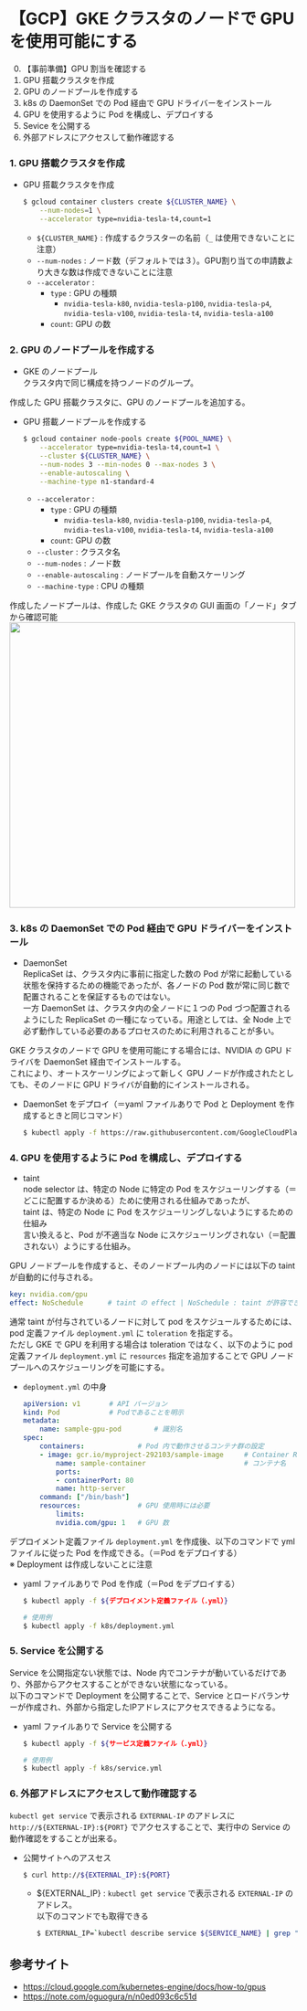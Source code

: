 # 【GCP】GKE クラスタのノードで GPU を使用可能にする

0. 【事前準備】GPU 割当を確認する
1. GPU 搭載クラスタを作成
2. GPU のノードプールを作成する
3. k8s の DaemonSet での Pod 経由で GPU ドライバーをインストール
4. GPU を使用するように Pod を構成し、デプロイする
5. Sevice を公開する
6. 外部アドレスにアクセスして動作確認する

### 1. GPU 搭載クラスタを作成

- GPU 搭載クラスタを作成
    ```sh
    $ gcloud container clusters create ${CLUSTER_NAME} \
        --num-nodes=1 \
        --accelerator type=nvidia-tesla-t4,count=1
    ```
    - `${CLUSTER_NAME}` : 作成するクラスターの名前（`_` は使用できないことに注意）
    - `--num-nodes` : ノード数（デフォルトでは３）。GPU割り当ての申請数より大きな数は作成できないことに注意
    - `--accelerator` : 
        - `type` : GPU の種類
            - `nvidia-tesla-k80`, `nvidia-tesla-p100`, `nvidia-tesla-p4`, `nvidia-tesla-v100`, `nvidia-tesla-t4`, `nvidia-tesla-a100`
        - `count`: GPU の数

### 2. GPU のノードプールを作成する

- GKE のノードプール<br>
    クラスタ内で同じ構成を持つノードのグループ。

作成した GPU 搭載クラスタに、GPU のノードプールを追加する。

- GPU 搭載ノードプールを作成する
    ```sh
    $ gcloud container node-pools create ${POOL_NAME} \
        --accelerator type=nvidia-tesla-t4,count=1 \
        --cluster ${CLUSTER_NAME} \
        --num-nodes 3 --min-nodes 0 --max-nodes 3 \
        --enable-autoscaling \
        --machine-type n1-standard-4
    ```
    - `--accelerator` : 
        - `type` : GPU の種類
            - `nvidia-tesla-k80`, `nvidia-tesla-p100`, `nvidia-tesla-p4`, `nvidia-tesla-v100`, `nvidia-tesla-t4`, `nvidia-tesla-a100`
        - `count`: GPU の数
    - `--cluster` : クラスタ名
    - `--num-nodes` : ノード数
    - `--enable-autoscaling` : ノードプールを自動スケーリング
    - `--machine-type` : CPU の種類


作成したノードプールは、作成した GKE クラスタの GUI 画面の「ノード」タブから確認可能<br>
<img src="https://user-images.githubusercontent.com/25688193/104014131-e4a83b80-51f5-11eb-9bc1-c1820879062b.png" width="500">

### 3. k8s の DaemonSet での Pod 経由で GPU ドライバーをインストール

- DaemonSet<br>
    ReplicaSet は、クラスタ内に事前に指定した数の Pod が常に起動している状態を保持するための機能であったが、各ノードの Pod 数が常に同じ数で配置されることを保証するものではない。<br>
    一方 DaemonSet は、クラスタ内の全ノードに１つの Pod づつ配置されるようにした ReplicaSet の一種になっている。用途としては、全 Node 上で必ず動作している必要のあるプロセスのために利用されることが多い。<br>
    
    
GKE クラスタのノードで GPU を使用可能にする場合には、NVIDIA の GPU ドライバを DaemonSet 経由でインストールする。<br>
これにより、オートスケーリングによって新しく GPU ノードが作成されたとしても、そのノードに GPU ドライバが自動的にインストールされる。

- DaemonSet をデプロイ（＝yaml ファイルありで Pod と Deployment を作成するときと同じコマンド）
    ```sh
    $ kubectl apply -f https://raw.githubusercontent.com/GoogleCloudPlatform/container-engine-accelerators/master/nvidia-driver-installer/ubuntu/daemonset-preloaded.yaml
    ```

### 4. GPU を使用するように Pod を構成し、デプロイする

- taint<br>
    node selector は、特定の Node に特定の Pod をスケジューリングする（＝どこに配置するか決める）ために使用される仕組みであったが、<br>
    taint は、特定の Node に Pod をスケジューリングしないようにするための仕組み<br>
    言い換えると、Pod が不適当な Node にスケジューリングされない（＝配置されない）ようにする仕組み。<br>

GPU ノードプールを作成すると、そのノードプール内のノードには以下の taint が自動的に付与される。
```yml
key: nvidia.com/gpu
effect: NoSchedule      # taint の effect | NoSchedule : taint が許容できなければ node へ schedule させない
```

通常 taint が付与されているノードに対して pod をスケジュールするためには、pod 定義ファイル `deployment.yml` に `toleration` を指定する。<br>
ただし GKE で GPU を利用する場合は toleration ではなく、以下のように pod 定義ファイル `deployment.yml` に `resources` 指定を追加することで GPU ノードプールへのスケジューリングを可能にする。

- `deployment.yml` の中身
    ```yml
    apiVersion: v1       # API バージョン  
    kind: Pod            # Podであることを明示
    metadata:
        name: sample-gpu-pod        # 識別名
    spec:
        containers:             # Pod 内で動作させるコンテナ群の設定
        - image: gcr.io/myproject-292103/sample-image     # Container Registry にアップロードした docker image
            name: sample-container                        # コンテナ名
            ports:
            - containerPort: 80
            name: http-server
        command: ["/bin/bash"]
        resources:              # GPU 使用時には必要
            limits:
            nvidia.com/gpu: 1   # GPU 数
    ```

デプロイメント定義ファイル `deployment.yml` を作成後、以下のコマンドで yml ファイルに従った Pod を作成できる。（＝Pod をデプロイする）<br>
※ Deployment は作成しないことに注意

- yaml ファイルありで Pod を作成（＝Pod をデプロイする）
    ```sh
    $ kubectl apply -f ${デプロイメント定義ファイル（.yml）}
    ```
    ```sh
    # 使用例
    $ kubectl apply -f k8s/deployment.yml
    ```

### 5. Service を公開する
Service を公開指定ない状態では、Node 内でコンテナが動いているだけであり、外部からアクセスすることができない状態になっている。<br>
以下のコマンドで Deployment を公開することで、Service とロードバランサーが作成され、外部から指定したIPアドレスにアクセスできるようになる。

- yaml ファイルありで Service を公開する
    ```sh
    $ kubectl apply -f ${サービス定義ファイル（.yml）}
    ```
    ```sh
    # 使用例
    $ kubectl apply -f k8s/service.yml
    ```

### 6. 外部アドレスにアクセスして動作確認する
`kubectl get service` で表示される `EXTERNAL-IP` のアドレスに `http://${EXTERNAL-IP}:${PORT}` でアクセスすることで、実行中の Service の動作確認をすることが出来る。

- 公開サイトへのアスセス
    ```sh
    $ curl http://${EXTERNAL_IP}:${PORT}
    ```
    - ${EXTERNAL_IP} : `kubectl get service` で表示される `EXTERNAL-IP` のアドレス。<br>
        以下のコマンドでも取得できる
        ```sh
        $ EXTERNAL_IP=`kubectl describe service ${SERVICE_NAME} | grep "LoadBalancer Ingress" | awk '{print $3}'`
        ```

## 参考サイト
- https://cloud.google.com/kubernetes-engine/docs/how-to/gpus
- https://note.com/oguogura/n/n0ed093c6c51d

